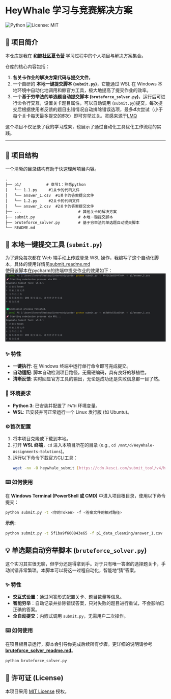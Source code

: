 # HeyWhale 学习与竞赛解决方案

![Python](https://img.shields.io/badge/Python-3.8+-blue.svg)
![License: MIT](https://img.shields.io/badge/License-MIT-yellow.svg)

## 📖 项目简介

本仓库是我在 **[和鲸社区夏令营](https://www.heywhale.com/landing/2025summercamp)** 学习过程中的个人项目与解决方案集合。

仓库的核心内容包括：
1.  **各关卡作业的解决方案代码与提交文件**。
2.  一个自研的 **本地一键提交脚本 (`submit.py`)**，它能通过 WSL 在 Windows 本地环境中自动化地调用和鲸官方工具，极大地提高了提交作业的效率。
3.  一个**基于穷举法的单选题自动提交脚本 (`bruteforce_solver.py`)**，运行后可进行命令行交互，设置关卡题目属性，可以自动调用 (`submit.py`)提交，每次提交后根据使用者反馈的题目出错情况自动排除错误选项，最多***4***次尝试（小于每个关卡每天最多提交的***5***次）即可穷举过关。灵感来源于[LMQ](https://github.com/Lmq0)

这个项目不仅记录了我的学习成果，也展示了通过自动化工具优化工作流程的实践。

---

## 📂 项目结构

一个清晰的目录结构有助于快速理解项目内容。

```
.
├── p1/           # 章节1：熟悉python
│   └── 1.1.py     #1关卡的代码文件
│   └── answer_1.csv  #1关卡的答案提交文件
│   └── 1.2.py     #2关卡的代码文件
│   └── answer_2.csv  #2关卡的答案提交文件
├── ...                         # 其他关卡的解决方案
├── submit.py                   # 本地一键提交脚本
├── bruteforce_solver.py        # 基于穷举法的单选题自动提交脚本
└── README.md                   
```

## 🚀 本地一键提交工具 (`submit.py`)

为了避免每次都在 Web 端手动上传或登录 WSL 操作，我编写了这个自动化脚本，具体的使用详情见[submit_readme.md](./submit_readme.md)   
使用该脚本在pycharm的终端中提交作业的效果如下：
![使用效果](./assets/usecase.png)

### ✨ 特性
* **一键执行**: 在 Windows 终端中运行单行命令即可完成提交。
* **自动适配**: 脚本自动检测项目路径，无需硬编码，具有良好的移植性。
* **清晰反馈**: 实时回显官方工具的输出，无论是成功还是失败信息都一目了然。

### 🔧 环境要求
* **Python 3**: 已安装并配置了 `PATH` 环境变量。
* **WSL**: 已安装并可正常运行一个 Linux 发行版 (如 Ubuntu)。

### ⚙️首次配置
1.  将本项目克隆或下载到本地。
2.  打开 **WSL 终端**，`cd` 进入本项目所在的目录 (e.g., `cd /mnt/d/HeyWhale-Assignments-Solutions`)。
3.  运行以下命令下载官方CLI工具：
    ```bash
    wget -nv -O heywhale_submit [https://cdn.kesci.com/submit_tool/v4/heywhale_submit](https://cdn.kesci.com/submit_tool/v4/heywhale_submit) && chmod +x heywhale_submit
    ```

### ⌨️ 如何使用
在 **Windows Terminal (PowerShell 或 CMD)** 中进入项目根目录，使用以下命令提交：
```bash
python submit.py -t <你的Token> -f <答案文件的相对路径>
```
**示例:**
```bash
python submit.py -t 5f1ba9f600843e65 -f p1_data_cleaning/answer_1.csv
```

## 💡 单选题自动穷举脚本 (`bruteforce_solver.py`)

这个实习其实很无聊，但学分还是得拿到手。对于只有唯一答案的选择题关卡，手动试错非常繁琐。本脚本可以将这一过程自动化，智能地“猜”答案。

### ✨ 特性

  * **交互式设置**：通过问答形式配置关卡、题目数量等信息。
  * **智能穷举**：自动记录并排除错误答案，只对失败的题目进行重试，不会影响已正确的答案。
  * **全自动提交**：内嵌式调用 `submit.py`，无需用户二次操作。

### ⌨️ 如何使用

在项目根目录运行，脚本会引导你完成后续所有步骤。更详细的说明请参考 [**bruteforce_solver_readme.md**](./bruteforce_solver_readme.md)。

```bash
python bruteforce_solver.py
```

## 📄 许可证 (License)

本项目采用 [MIT License](https://opensource.org/licenses/MIT) 授权。
